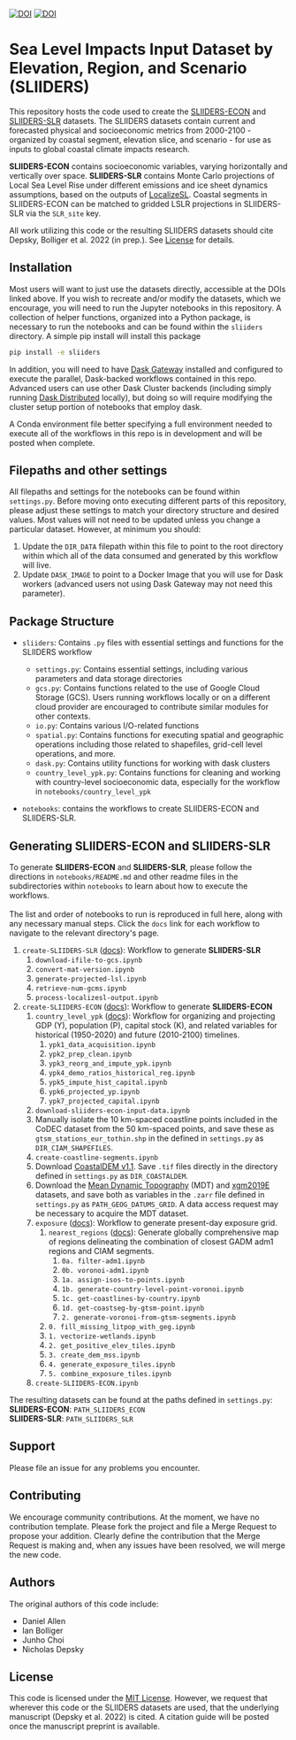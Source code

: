 [![DOI](https://zenodo.org/badge/DOI/10.5281/zenodo.6010452.svg)](https://doi.org/10.5281/zenodo.6010452)
[![DOI](https://zenodo.org/badge/DOI/10.5281/zenodo.6012027.svg)](https://doi.org/10.5281/zenodo.6012027)

# Sea Level Impacts Input Dataset by Elevation, Region, and Scenario (SLIIDERS)

This repository hosts the code used to create the [SLIIDERS-ECON](https://doi.org/10.5281/zenodo.6010452) and [SLIIDERS-SLR](https://doi.org/10.5281/zenodo.6012027) datasets. The SLIIDERS datasets contain current and forecasted physical and socioeconomic metrics from 2000-2100 - organized by coastal segment, elevation slice, and scenario - for use as inputs to global coastal climate impacts research.

**SLIIDERS-ECON** contains socioeconomic variables, varying horizontally and vertically over space. **SLIIDERS-SLR** contains Monte Carlo projections of Local Sea Level Rise under different emissions and ice sheet dynamics assumptions, based on the outputs of [LocalizeSL](https://github.com/bobkopp/LocalizeSL). Coastal segments in SLIIDERS-ECON can be matched to gridded LSLR projections in SLIIDERS-SLR via the `SLR_site` key.

All work utilizing this code or the resulting SLIIDERS datasets should cite Depsky, Bolliger et al. 2022 (in prep.). See [License](#license) for details.

## Installation
Most users will want to just use the datasets directly, accessible at the DOIs linked above. If you wish to recreate and/or modify the datasets, which we encourage, you will need to run the Jupyter notebooks in this repository. A collection of helper functions, organized into a Python package, is necessary to run the notebooks and can be found within the `sliiders` directory. A simple pip install will install this package

```bash
pip install -e sliiders
```

In addition, you will need to have [Dask Gateway](https://gateway.dask.org) installed and configured to execute the parallel, Dask-backed workflows contained in this repo. Advanced users can use other Dask Cluster backends (including simply running [Dask Distributed](https://distributed.dask.org) locally), but doing so will require modifying the cluster setup portion of notebooks that employ dask.

A Conda environment file better specifying a full environment needed to execute all of the workflows in this repo is in development and will be posted when complete.

## Filepaths and other settings
All filepaths and settings for the notebooks can be found within `settings.py`. Before moving onto executing different parts of this repository, please adjust these settings to match your directory structure and desired values. Most values will not need to be updated unless you change a particular dataset. However, at minimum you should:

1. Update the `DIR_DATA` filepath within this file to point to the root directory within which all of the data consumed and generated by this workflow will live.
2. Update `DASK_IMAGE` to point to a Docker Image that you will use for Dask workers (advanced users not using Dask Gateway may not need this parameter).

## Package Structure
* `sliiders`: Contains `.py` files with essential settings and functions for the SLIIDERS workflow
  - `settings.py`: Contains essential settings, including various parameters and data storage directories
  - `gcs.py`: Contains functions related to the use of Google Cloud Storage (GCS). Users running workflows locally or on a different cloud provider are encouraged to contribute similar modules for other contexts.
  - `io.py`: Contains various I/O-related functions
  - `spatial.py`: Contains functions for executing spatial and geographic operations including those related to shapefiles, grid-cell level operations, and more.
  - `dask.py`: Contains utility functions for working with dask clusters
  - `country_level_ypk.py`: Contains functions for cleaning and working with country-level socioeconomic data, especially for the workflow in `notebooks/country_level_ypk`

* `notebooks`: contains the workflows to create SLIIDERS-ECON and SLIIDERS-SLR.

## Generating SLIIDERS-ECON and SLIIDERS-SLR

To generate **SLIIDERS-ECON** and **SLIIDERS-SLR**, please follow the directions in `notebooks/README.md` and other readme files in the subdirectories within `notebooks` to learn about how to execute the workflows.  
\
The list and order of notebooks to run is reproduced in full here, along with any necessary manual steps. Click the `docs` link for each workflow to navigate to the relevant directory's page.

1. `create-SLIIDERS-SLR` ([docs](notebooks/create-SLIIDERS-SLR)): Workflow to generate **SLIIDERS-SLR**
   1. `download-ifile-to-gcs.ipynb`
   2. `convert-mat-version.ipynb`
   3. `generate-projected-lsl.ipynb`
   4. `retrieve-num-gcms.ipynb`
   5. `process-localizesl-output.ipynb`
2. `create-SLIIDERS-ECON` ([docs](notebooks/create-SLIIDERS-ECON)): Workflow to generate **SLIIDERS-ECON**
   1. `country_level_ypk` ([docs](notebooks/create-SLIIDERS-ECON/country_level_ypk)): Workflow for organizing and projecting GDP (Y), population (P), capital stock (K), and related variables for historical (1950-2020) and future (2010-2100) timelines.
      1. `ypk1_data_acquisition.ipynb`
      2. `ypk2_prep_clean.ipynb`
      3. `ypk3_reorg_and_impute_ypk.ipynb`
      4. `ypk4_demo_ratios_historical_reg.ipynb`
      5. `ypk5_impute_hist_capital.ipynb`
      6. `ypk6_projected_yp.ipynb`
      7. `ypk7_projected_capital.ipynb`
   2. `download-sliiders-econ-input-data.ipynb`
   3. Manually isolate the 10 km-spaced coastline points included in the CoDEC dataset from the 50 km-spaced points, and save these as `gtsm_stations_eur_tothin.shp` in the defined in `settings.py` as `DIR_CIAM_SHAPEFILES`.
   4. `create-coastline-segments.ipynb`
   5. Download [CoastalDEM v1.1](https://go.climatecentral.org/coastaldem/). Save `.tif` files directly in the directory defined in `settings.py` as `DIR_COASTALDEM`.
   6. Download the [Mean Dynamic Topography](https://www.aviso.altimetry.fr/en/data/products/auxiliary-products/mdt/mdt-global-cnes-cls18.html) (MDT) and [xgm2019E](https://dataservices.gfz-potsdam.de/icgem/showshort.php?id=escidoc:4529896) datasets, and save both as variables in the `.zarr` file defined in `settings.py` as `PATH_GEOG_DATUMS_GRID`. A data access request may be necessary to acquire the MDT dataset.
   7. `exposure` ([docs](notebooks/create-SLIIDERS-ECON/exposure)): Workflow to generate present-day exposure grid.
      1. `nearest_regions` ([docs](notebooks/create-SLIIDERS-ECON/exposure/nearest_regions)): Generate globally comprehensive map of regions delineating the combination of closest GADM adm1 regions and CIAM segments.
         1. `0a. filter-adm1.ipynb`
         2. `0b. voronoi-adm1.ipynb`
         3. `1a. assign-isos-to-points.ipynb`
         4. `1b. generate-country-level-point-voronoi.ipynb`
         5. `1c. get-coastlines-by-country.ipynb`
         6. `1d. get-coastseg-by-gtsm-point.ipynb`
         7. `2. generate-voronoi-from-gtsm-segments.ipynb`
      2. `0. fill_missing_litpop_with_geg.ipynb`
      3. `1. vectorize-wetlands.ipynb`
      4. `2. get_positive_elev_tiles.ipynb`
      5. `3. create_dem_mss.ipynb`
      6. `4. generate_exposure_tiles.ipynb`
      7. `5. combine_exposure_tiles.ipynb`
   8. `create-SLIIDERS-ECON.ipynb`
   
The resulting datasets can be found at the paths defined in `settings.py`:  
**SLIIDERS-ECON**: `PATH_SLIIDERS_ECON`  
**SLIIDERS-SLR**: `PATH_SLIIDERS_SLR`  

## Support
Please file an issue for any problems you encounter.

## Contributing
We encourage community contributions. At the moment, we have no contribution template. Please fork the project and file a Merge Request to propose your addition. Clearly define the contribution that the Merge Request is making and, when any issues have been resolved, we will merge the new code.

## Authors
The original authors of this code include:
- Daniel Allen
- Ian Bolliger
- Junho Choi
- Nicholas Depsky

## License
This code is licensed under the [MIT License](./LICENSE). However, we request that wherever this code or the SLIIDERS datasets are used, that the underlying manuscript (Depsky et al. 2022) is cited. A citation guide will be posted once the manuscript preprint is available.